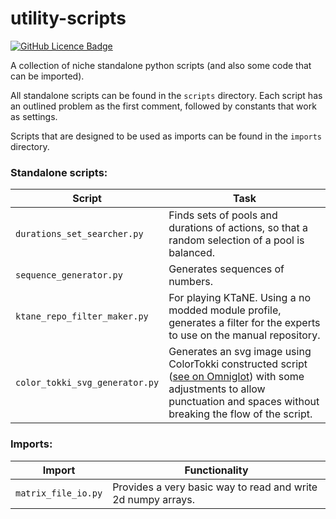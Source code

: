 # utility-scripts

[![GitHub Licence Badge](https://img.shields.io/github/license/Kodipher/utility-scripts)](https://github.com/Kodipher/utility-scripts/blob/main/LICENSE)

A collection of niche standalone python scripts (and also some code that can be imported).

All standalone scripts can be found in the `scripts` directory. Each script has an outlined problem as the first comment, followed by constants that work as settings. 

Scripts that are designed to be used as imports can be found in the `imports` directory.

### Standalone scripts:

| Script                       | Task                                                         |
| ---------------------------- | ------------------------------------------------------------ |
| `durations_set_searcher.py`  | Finds sets of pools and durations of actions, so that a random selection of a pool is balanced. |
| `sequence_generator.py`      | Generates sequences of numbers.                              |
| `ktane_repo_filter_maker.py` | For playing KTaNE. Using a no modded module profile, generates a filter for the experts to use on the manual repository. |
| `color_tokki_svg_generator.py` | Generates an svg image using ColorTokki constructed script ([see on Omniglot](https://www.omniglot.com/conscripts/colorhoney.php)) with some adjustments to allow punctuation and spaces without breaking the flow of the script. |

### Imports:

| Import              | Functionality                                                |
| ------------------- | ------------------------------------------------------------ |
| `matrix_file_io.py` | Provides a very basic way to read and write 2d numpy arrays. |

